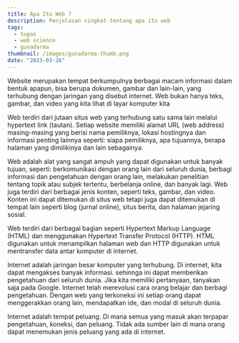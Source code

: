 ```yaml
---
title: Apa Itu Web ?
description: Penjelasan singkat tentang apa itu web
tags:
  - tugas
  - web science
  - gunadarma
thumbnail: /images/gunadarma-thumb.png
date: "2023-03-26"
---
```


Website merupakan tempat berkumpulnya berbagai macam informasi dalam bentuk apapun, bisa berupa dokumen, gambar dan lain-lain, yang terhubung dengan jaringan yang disebut internet. Web bukan hanya teks, gambar, dan video yang kita lihat di layar komputer kita

Web terdiri dari jutaan situs web yang terhubung satu sama lain melalui hypertext link (tautan). Setiap website memiliki alamat URL (web address) masing-masing yang berisi nama pemiliknya, lokasi hostingnya dan informasi penting lainnya seperti: siapa pemiliknya, apa tujuannya, berapa halaman yang dimilikinya dan lain sebagainya.

Web adalah alat yang sangat ampuh yang dapat digunakan untuk banyak tujuan, seperti: berkomunikasi dengan orang lain dari seluruh dunia, berbagi informasi dan pengetahuan dengan orang lain, melakukan penelitian tentang topik atau subjek tertentu, berbelanja online, dan banyak lagi. Web juga terdiri dari berbagai jenis konten, seperti teks, gambar, dan video. Konten ini dapat ditemukan di situs web tetapi juga dapat ditemukan di tempat lain seperti blog (jurnal online), situs berita, dan halaman jejaring sosial.

Web terdiri dari berbagai bagian seperti Hypertext Markup Language (HTML) dan menggunakan Hypertext Transfer Protocol (HTTP). HTML digunakan untuk menampilkan halaman web dan HTTP digunakan untuk mentransfer data antar komputer di internet.

Internet adalah jaringan besar komputer yang terhubung. Di internet, kita dapat mengakses banyak informasi. sehinnga ini dapat memberikan pengetahuan dari seluruh dunia. Jika kita memiliki pertanyaan, tanyakan saja pada Google. Internet telah merevolusi cara orang belajar dan berbagi pengetahuan. Dengan web yang terkoneksi ini setiap orang dapat menggerakkan orang lain, mendapatkan ide, dan modal di seluruh dunia.

Internet adalah tempat peluang. Di mana semua yang masuk akan terpapar pengetahuan, koneksi, dan peluang. Tidak ada sumber lain di mana orang dapat menemukan jenis peluang yang ada di internet.

